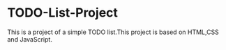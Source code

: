 # TODO-List-Project
This is a project of a simple TODO list.This project is based on HTML,CSS and JavaScript.
